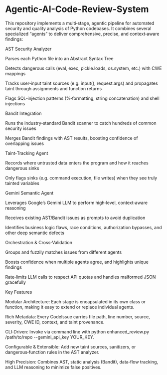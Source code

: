 # Agentic-AI-Code-Review-System
This repository implements a multi‑stage, agentic pipeline for automated security and quality analysis of Python codebases. It combines several specialized “agents” to deliver comprehensive, precise, and context‑aware findings:

AST Security Analyzer

Parses each Python file into an Abstract Syntax Tree

Detects dangerous calls (eval, exec, pickle.loads, os.system, etc.) with CWE mappings

Tracks user‑input taint sources (e.g. input(), request.args) and propagates taint through assignments and function returns

Flags SQL‑injection patterns (%‑formatting, string concatenation) and shell injections

Bandit Integration

Runs the industry‑standard Bandit scanner to catch hundreds of common security issues

Merges Bandit findings with AST results, boosting confidence of overlapping issues

Taint‑Tracking Agent

Records where untrusted data enters the program and how it reaches dangerous sinks

Only flags sinks (e.g. command execution, file writes) when they see truly tainted variables

Gemini Semantic Agent

Leverages Google’s Gemini LLM to perform high‑level, context‑aware reasoning

Receives existing AST/Bandit issues as prompts to avoid duplication

Identifies business logic flaws, race conditions, authorization bypasses, and other deep semantic defects

Orchestration & Cross‑Validation

Groups and fuzzily matches issues from different agents

Boosts confidence when multiple agents agree, and highlights unique findings

Rate‑limits LLM calls to respect API quotas and handles malformed JSON gracefully

Key Features

Modular Architecture: Each stage is encapsulated in its own class or function, making it easy to extend or replace individual agents.

Rich Metadata: Every CodeIssue carries file path, line number, source, severity, CWE ID, context, and taint provenance.

CLI‑Driven: Invoke via command line with python enhanced_review.py /path/to/repo --gemini_api_key YOUR_KEY.

Configurable & Extensible: Add new taint sources, sanitizers, or dangerous‑function rules in the AST analyzer.

High Precision: Combines AST, static analysis (Bandit), data‑flow tracking, and LLM reasoning to minimize false positives.
